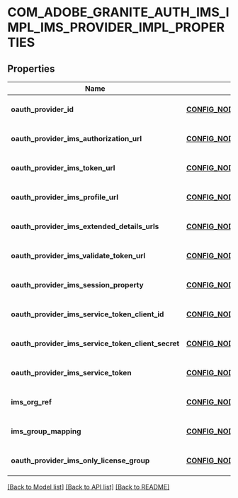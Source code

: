 # COM_ADOBE_GRANITE_AUTH_IMS_IMPL_IMS_PROVIDER_IMPL_PROPERTIES

## Properties
Name | Type | Description | Notes
------------ | ------------- | ------------- | -------------
**oauth_provider_id** | [**CONFIG_NODE_PROPERTY_STRING**](configNodePropertyString.md) |  | [optional] [default to null]
**oauth_provider_ims_authorization_url** | [**CONFIG_NODE_PROPERTY_STRING**](configNodePropertyString.md) |  | [optional] [default to null]
**oauth_provider_ims_token_url** | [**CONFIG_NODE_PROPERTY_STRING**](configNodePropertyString.md) |  | [optional] [default to null]
**oauth_provider_ims_profile_url** | [**CONFIG_NODE_PROPERTY_STRING**](configNodePropertyString.md) |  | [optional] [default to null]
**oauth_provider_ims_extended_details_urls** | [**CONFIG_NODE_PROPERTY_ARRAY**](configNodePropertyArray.md) |  | [optional] [default to null]
**oauth_provider_ims_validate_token_url** | [**CONFIG_NODE_PROPERTY_STRING**](configNodePropertyString.md) |  | [optional] [default to null]
**oauth_provider_ims_session_property** | [**CONFIG_NODE_PROPERTY_STRING**](configNodePropertyString.md) |  | [optional] [default to null]
**oauth_provider_ims_service_token_client_id** | [**CONFIG_NODE_PROPERTY_STRING**](configNodePropertyString.md) |  | [optional] [default to null]
**oauth_provider_ims_service_token_client_secret** | [**CONFIG_NODE_PROPERTY_STRING**](configNodePropertyString.md) |  | [optional] [default to null]
**oauth_provider_ims_service_token** | [**CONFIG_NODE_PROPERTY_STRING**](configNodePropertyString.md) |  | [optional] [default to null]
**ims_org_ref** | [**CONFIG_NODE_PROPERTY_STRING**](configNodePropertyString.md) |  | [optional] [default to null]
**ims_group_mapping** | [**CONFIG_NODE_PROPERTY_ARRAY**](configNodePropertyArray.md) |  | [optional] [default to null]
**oauth_provider_ims_only_license_group** | [**CONFIG_NODE_PROPERTY_BOOLEAN**](configNodePropertyBoolean.md) |  | [optional] [default to null]

[[Back to Model list]](../README.md#documentation-for-models) [[Back to API list]](../README.md#documentation-for-api-endpoints) [[Back to README]](../README.md)


